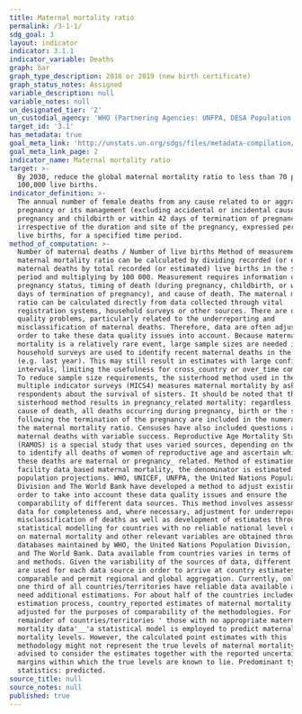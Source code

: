 ```yaml
---
title: Maternal mortality ratio
permalink: /3-1-1/
sdg_goal: 3
layout: indicator
indicator: 3.1.1
indicator_variable: Deaths
graph: bar
graph_type_description: 2018 or 2019 (new birth certificate)
graph_status_notes: Assigned
variable_description: null
variable_notes: null
un_designated_tier: '2'
un_custodial_agency: 'WHO (Partnering Agencies: UNFPA, DESA Population Division, World Bank)'
target_id: '3.1'
has_metadata: true
goal_meta_link: 'http://unstats.un.org/sdgs/files/metadata-compilation/Metadata-Goal-3.pdf'
goal_meta_link_page: 2
indicator_name: Maternal mortality ratio
target: >-
  By 2030, reduce the global maternal mortality ratio to less than 70 per
  100,000 live births.
indicator_definition: >-
  The annual number of female deaths from any cause related to or aggravated by
  pregnancy or its management (excluding accidental or incidental causes) during
  pregnancy and childbirth or within 42 days of termination of pregnancy,
  irrespective of the duration and site of the pregnancy, expressed per 100 000
  live births, for a specified time period.
method_of_computation: >-
  Number of maternal deaths / Number of live births Method of measurement The
  maternal mortality ratio can be calculated by dividing recorded (or estimated)
  maternal deaths by total recorded (or estimated) live births in the same
  period and multiplying by 100 000. Measurement requires information on
  pregnancy status, timing of death (during pregnancy, childbirth, or within 42
  days of termination of pregnancy), and cause of death. The maternal mortality
  ratio can be calculated directly from data collected through vital
  registration systems, household surveys or other sources. There are often data
  quality problems, particularly related to the underreporting and
  misclassification of maternal deaths. Therefore, data are often adjusted in
  order to take these data quality issues into account. Because maternal
  mortality is a relatively rare event, large sample sizes are needed if
  household surveys are used to identify recent maternal deaths in the household
  (e.g. last year). This may still result in estimates with large confidence
  intervals, limiting the usefulness for cross_country or over_time comparisons.
  To reduce sample size requirements, the sisterhood method used in the DHS and
  multiple indicator surveys (MICS4) measures maternal mortality by asking
  respondents about the survival of sisters. It should be noted that the
  sisterhood method results in pregnancy_related mortality: regardless of the
  cause of death, all deaths occurring during pregnancy, birth or the six weeks
  following the termination of the pregnancy are included in the numerator of
  the maternal mortality ratio. Censuses have also included questions about
  maternal deaths with variable success. Reproductive Age Mortality Studies
  (RAMOS) is a special study that uses varied sources, depending on the context,
  to identify all deaths of women of reproductive age and ascertain which of
  these deaths are maternal or pregnancy_ related. Method of estimation For
  facility data_based maternal mortality, the denominator is estimated using
  population projections. WHO, UNICEF, UNFPA, the United Nations Population
  Division and The World Bank have developed a method to adjust existing data in
  order to take into account these data quality issues and ensure the
  comparability of different data sources. This method involves assessment of
  data for completeness and, where necessary, adjustment for underreporting and
  misclassification of deaths as well as development of estimates through
  statistical modelling for countries with no reliable national level data. Data
  on maternal mortality and other relevant variables are obtained through
  databases maintained by WHO, the United Nations Population Division, UNICEF,
  and The World Bank. Data available from countries varies in terms of source
  and methods. Given the variability of the sources of data, different methods
  are used for each data source in order to arrive at country estimates that are
  comparable and permit regional and global aggregation. Currently, only about
  one third of all countries/territories have reliable data available and do not
  need additional estimations. For about half of the countries included in the
  estimation process, country_reported estimates of maternal mortality are
  adjusted for the purposes of comparability of the methodologies. For the
  remainder of countries/territories ' those with no appropriate maternal
  mortality data'__'a statistical model is employed to predict maternal
  mortality levels. However, the calculated point estimates with this
  methodology might not represent the true levels of maternal mortality. It is
  advised to consider the estimates together with the reported uncertainty
  margins within which the true levels are known to lie. Predominant type of
  statistics: predicted.
source_title: null
source_notes: null
published: true
---
```

